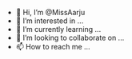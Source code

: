 - 👋 Hi, I’m @MissAarju
- 👀 I’m interested in ...
- 🌱 I’m currently learning ...
- 💞️ I’m looking to collaborate on ...
- 📫 How to reach me ...

<!---
MissAarju/MissAarju is a ✨ special ✨ repository because its `README.md` (this file) appears on your GitHub profile.
You can click the Preview link to take a look at your changes.
--->
